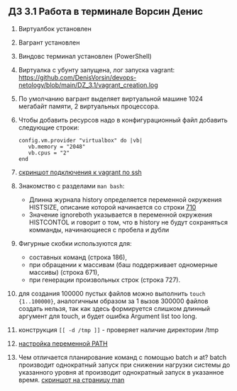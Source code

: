## ДЗ 3.1 Работа в терминале Ворсин Денис

1. Виртуалбок установлен
2. Вагрант установлен
3. Виндовс терминал установлен (PowerShell)
4. Виртуалка с убунту запущена, лог запуска vagrant: https://github.com/DenisVorsin/devops-netology/blob/main/DZ_3.1/vagrant_creation.log
5. По умолчанию вагрант выделяет виртуальной машине 1024 мегабайт памяти, 2 виртуальных процессора. 
6. Чтобы добавить ресурсов надо в конфигурационный файл добавить следующие строки:


       config.vm.provider "virtualbox" do |vb|
          vb.memory = "2048"
          vb.cpus = "2"
       end

7. [скриншот подключения к vagrant по ssh](https://i.ibb.co/CnVc1fk/2021-11-11-15-16-22.jpg)

8. Знакомство с разделами `man bash`:
    - Длинна журнала history определяется переменной окружения HISTSIZE, описание которой начинается со строки [710](https://i.ibb.co/YbdFxZM/2021-11-11-16-09-43.jpg)
    - Значение ignoreboth указывается в переменной окружения HISTCONTOL и говорит о том, что в history не будут сохраняться комманды, начинающиеся с пробела и дубли
   

9. Фигурные скобки используются для:
    - составных команд (строка 186), 
    - при обращении к массивам (баш поддерживает одномерные массивы) (строка 671), 
    - при генерации произвольных строк (строка 727).
   

10. для создания 100000 пустых файлов можно выполнить `touch {1..100000}`,
аналогичным образом за 1 вызов 300000 файлов создать нельзя, 
так как здесь формируется слишком длинный аргумент для touch, и будет ошибка Argument list too long.

11. конструкция `[[ -d /tmp ]]` - проверяет наличие директории /tmp

12. [настройка переменной PATH](https://i.ibb.co/T8wgChY/2021-11-11-15-19-07.jpg)

13. Чем отличается планирование команд с помощью batch и at?
batch производит однократный запуск при снижении нагрузки системы до указанного уровня
at производит однократный запуск в указанное время. 
[скриншот на страницу man](https://i.ibb.co/T01zCYM/2021-11-11-15-21-17.jpg)
